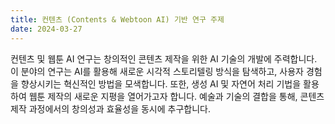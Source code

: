 ```yaml
---
title: 컨텐츠 (Contents & Webtoon AI) 기반 연구 주제
date: 2024-03-27
---
```



<!--more-->

컨텐츠 및 웹툰 AI 연구는 창의적인 콘텐츠 제작을 위한 AI 기술의 개발에 주력합니다. 이 분야의 연구는 AI를 활용해 새로운 시각적 스토리텔링 방식을 탐색하고, 사용자 경험을 향상시키는 혁신적인 방법을 모색합니다. 또한, 생성 AI 및 자연어 처리 기법을 활용하여 웹툰 제작의 새로운 지평을 열어가고자 합니다. 예술과 기술의 결합을 통해, 콘텐츠 제작 과정에서의 창의성과 효율성을 동시에 추구합니다.
